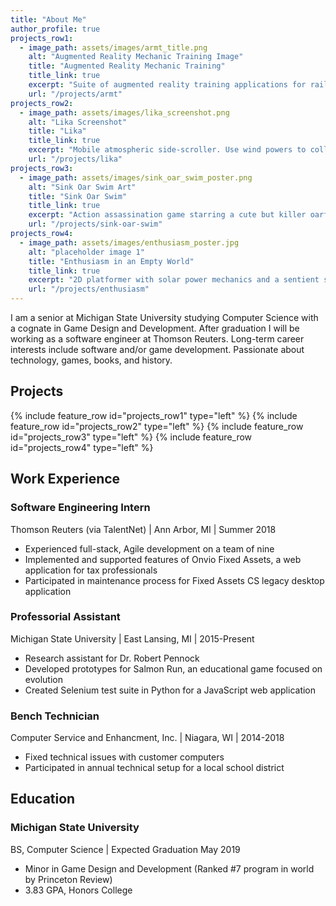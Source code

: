 ```yaml
---
title: "About Me"
author_profile: true
projects_row1:
  - image_path: assets/images/armt_title.png
    alt: "Augmented Reality Mechanic Training Image"
    title: "Augmented Reality Mechanic Training"
    title_link: true
    excerpt: "Suite of augmented reality training applications for railroad mechanics, developed as part of a capstone project sponsored by Union Pacific."
    url: "/projects/armt"
projects_row2:
  - image_path: assets/images/lika_screenshot.png
    alt: "Lika Screenshot"
    title: "Lika"
    title_link: true
    excerpt: "Mobile atmospheric side-scroller. Use wind powers to collect leaves and save a forest!"
    url: "/projects/lika"
projects_row3:
  - image_path: assets/images/sink_oar_swim_poster.png
    alt: "Sink Oar Swim Art"
    title: "Sink Oar Swim"
    title_link: true
    excerpt: "Action assassination game starring a cute but killer oarfish. Kill all the targets!"
    url: "/projects/sink-oar-swim"
projects_row4:
  - image_path: assets/images/enthusiasm_poster.jpg
    alt: "placeholder image 1"
    title: "Enthusiasm in an Empty World"
    title_link: true
    excerpt: "2D platformer with solar power mechanics and a sentient space rover."
    url: "/projects/enthusiasm"
---
```


I am a senior at Michigan State University studying Computer Science with a cognate in Game Design and Development. After graduation I will be working as a software engineer at Thomson Reuters. Long-term career interests include software and/or game development. Passionate about technology, games, books, and history.

## Projects
{% include feature_row id="projects_row1" type="left" %}
{% include feature_row id="projects_row2" type="left" %}
{% include feature_row id="projects_row3" type="left" %}
{% include feature_row id="projects_row4" type="left" %}

## Work Experience

### Software Engineering Intern
Thomson Reuters (via TalentNet) | Ann Arbor, MI | Summer 2018
- Experienced full-stack, Agile development on a team of nine
- Implemented and supported features of Onvio Fixed Assets, a web application for tax professionals
- Participated in maintenance process for Fixed Assets CS legacy desktop application

### Professorial Assistant
Michigan State University | East Lansing, MI | 2015-Present
- Research assistant for Dr. Robert Pennock
- Developed prototypes for Salmon Run, an educational game focused on evolution
- Created Selenium test suite in Python for a JavaScript web application

### Bench Technician
Computer Service and Enhancment, Inc. | Niagara, WI | 2014-2018
- Fixed technical issues with customer computers
- Participated in annual technical setup for a local school district

## Education

### Michigan State University
BS, Computer Science | Expected Graduation May 2019
- Minor in Game Design and Development (Ranked #7 program in world by Princeton Review)
- 3.83 GPA, Honors College